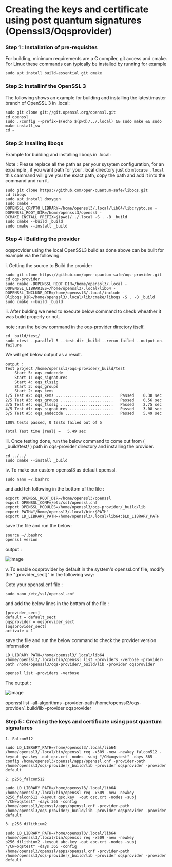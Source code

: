 # Creating the keys and certificate using post quantum signatures (Openssl3/Oqsprovider)

### Step 1 : Installation of pre-requisites

For building, minimum requirements are a C compiler, git access and cmake. For Linux these commands can typically be installed by running for example

```
sudo apt install build-essential git cmake

```

### Step 2: installinf the  OpenSSL 3

The following shows an example for building and installing the latest/master branch of OpenSSL 3 in .local:

```
sudo git clone git://git.openssl.org/openssl.git
cd openssl
sudo ./config --prefix=$(echo $(pwd)/../.local) && sudo make && sudo make install_sw
cd ~

``` 

### Step 3: Insalling liboqs

Example for building and installing liboqs in .local:

Note : Please replace all the path as per your sysytem configuration, for an expample , if you want path for your .local directory just do 
``` mlocate .local ```  this cammand will give you the exact path, copy the path and add it into the command and run it. 

```
sudo git clone https://github.com/open-quantum-safe/liboqs.git
cd liboqs
sudo apt install doxygen
sudo cmake -DOPENSSL_CRYPTO_LIBRARY=/home/openssl3/.local/lib64/libcrypto.so -DOPENSSL_ROOT_DIR=/home/openssl3/openssl -DCMAKE_INSTALL_PREFIX=$(pwd)/../.local -S . -B _build
sudo cmake --build _build
sudo cmake --install _build

```

### Step 4 : Building the provider 

oqsprovider using the local OpenSSL3 build as done above can be built for example via the following:

i. Getting the source to Build the provider 
```
sudo git clone https://github.com/open-quantum-safe/oqs-provider.git
cd oqs-provider
sudo cmake -DOPENSSL_ROOT_DIR=/home/openssl3/.local -DOPENSSL_LIBRARIES=/home/openssl3/.local/lib64 -DOPENSSL_INCLUDE_DIR=/home/openssl3/.local/include -Dliboqs_DIR=/home/openssl3/.local/lib/cmake/liboqs -S . -B _build
sudo cmake --build _build
```

ii. After bulding we need to execute below command to check wheather it was build properly or not. 

note : run the below command in the oqs-provider directory itself.

```
cd _build/test/
sudo ctest --parallel 5 --test-dir _build --rerun-failed --output-on-failure

```
We will get below output as a result.  

```
output : 
Test project /home/openssl3/oqs-provider/_build/test
    Start 5: oqs_endecode
    Start 1: oqs_signatures
    Start 4: oqs_tlssig
    Start 3: oqs_groups
    Start 2: oqs_kems
1/5 Test #2: oqs_kems .........................   Passed    0.38 sec
2/5 Test #3: oqs_groups .......................   Passed    0.56 sec
3/5 Test #4: oqs_tlssig .......................   Passed    2.75 sec
4/5 Test #1: oqs_signatures ...................   Passed    3.08 sec
5/5 Test #5: oqs_endecode .....................   Passed    5.49 sec

100% tests passed, 0 tests failed out of 5

Total Test time (real) =   5.49 sec

````

iii. Once testing done, run the below command to come out from ( _build/test/ ) path in oqs-provider directory and installing the provider. 

```
cd ../../
sudo cmake --install _build

```
iv. To make our custom openssl3 as default openssl.

``` sudo nano ~/.bashrc ```

and add teh following in the bottom of the file :

```
export OPENSSL_ROOT_DIR=/home/openssl3/openssl
export OPENSSL_CONF=/etc/ssl/openssl.cnf
export OPENSSL_MODULES=/home/openssl3/oqs-provider/_build/lib
export PATH="/home/openssl3/.local/bin:$PATH"
export LD_LIBRARY_PATH=/home/openssl3/.local/lib64:$LD_LIBRARY_PATH

```
save the file and run the below: 

```
source ~/.bashrc
openssl verion

```
output : 

![image](https://github.com/MeherP2246/FIT-DNS-RESEARCH-/assets/134104519/9fde27d7-a9ec-4161-81e3-83a5e287cc50)



v. To enable oqsprovider by default in the system's openssl.cnf file, modify the "[provider_sect]" in the following way:

Goto your openssl.cnf file : 

``` sudo nano /etc/ssl/openssl.cnf ```

and add the below lines in the bottom of the file : 

```
[provider_sect]
default = default_sect
oqsprovider = oqsprovider_sect
[oqsprovider_sect]
activate = 1

```
save the file and run the below command to check the provider version information 

```
LD_LIBRARY_PATH=/home/openssl3/.local/lib64  /home/openssl3/.local/bin/openssl list -providers -verbose -provider-path /home/openssl3/oqs-provider/_build/lib -provider oqsprovider

openssl list -providers -verbose

```
The output :

![image](https://github.com/MeherP2246/FIT-DNS-RESEARCH-/assets/134104519/7060fe9d-d3a1-4287-bf99-d10c4365dd28)


openssl list -all-algorithms -provider-path /home/openssl3/oqs-provider/_build/lib -provider oqsprovider


### Step 5 : Creating the keys and certificate using post quantum signatures 

    1. Falcon512

```
sudo LD_LIBRARY_PATH=/home/openssl3/.local/lib64  /home/openssl3/.local/bin/openssl req -x509 -new -newkey falcon512 -keyout qsc.key -out qsc.crt -nodes -subj "/CN=oqstest" -days 365 -config /home/openssl3/openssl/apps/openssl.cnf -provider-path /home/openssl3/oqs-provider/_build/lib -provider oqsprovider -provider default

```
    2. p256_falcon512
```
sudo LD_LIBRARY_PATH=/home/openssl3/.local/lib64  /home/openssl3/.local/bin/openssl req -x509 -new -newkey p256_falcon512 -keyout qsc.key  -out qsc.crt -nodes -subj "/CN=oqstest" -days 365 -config /home/openssl3/openssl/apps/openssl.cnf -provider-path /home/openssl3/oqs-provider/_build/lib -provider oqsprovider -provider default

```
    3. p256_dilithium2
```
sudo LD_LIBRARY_PATH=/home/openssl3/.local/lib64  /home/openssl3/.local/bin/openssl req -x509 -new -newkey p256_dilithium2 -keyout abc.key -out abc.crt -nodes -subj "/CN=oqstest" -days 365 -config /home/openssl3/openssl/apps/openssl.cnf -provider-path /home/openssl3/oqs-provider/_build/lib -provider oqsprovider -provider default
```
